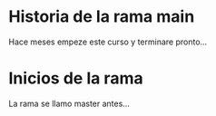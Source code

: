 # Historia de la rama main

Hace meses empeze este curso y terminare pronto...

# Inicios de la rama 
La rama se llamo master antes...
